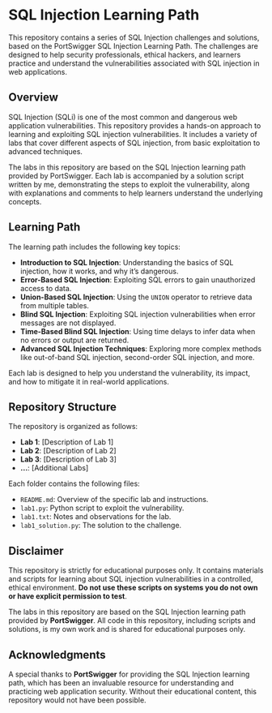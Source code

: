 # SQL Injection Learning Path

This repository contains a series of SQL Injection challenges and solutions, based on the PortSwigger SQL Injection Learning Path. The challenges are designed to help security professionals, ethical hackers, and learners practice and understand the vulnerabilities associated with SQL injection in web applications.

## Overview

SQL Injection (SQLi) is one of the most common and dangerous web application vulnerabilities. This repository provides a hands-on approach to learning and exploiting SQL injection vulnerabilities. It includes a variety of labs that cover different aspects of SQL injection, from basic exploitation to advanced techniques.

The labs in this repository are based on the SQL Injection learning path provided by PortSwigger. Each lab is accompanied by a solution script written by me, demonstrating the steps to exploit the vulnerability, along with explanations and comments to help learners understand the underlying concepts.

## Learning Path

The learning path includes the following key topics:

- **Introduction to SQL Injection**: Understanding the basics of SQL injection, how it works, and why it’s dangerous.
- **Error-Based SQL Injection**: Exploiting SQL errors to gain unauthorized access to data.
- **Union-Based SQL Injection**: Using the `UNION` operator to retrieve data from multiple tables.
- **Blind SQL Injection**: Exploiting SQL injection vulnerabilities when error messages are not displayed.
- **Time-Based Blind SQL Injection**: Using time delays to infer data when no errors or output are returned.
- **Advanced SQL Injection Techniques**: Exploring more complex methods like out-of-band SQL injection, second-order SQL injection, and more.

Each lab is designed to help you understand the vulnerability, its impact, and how to mitigate it in real-world applications.

## Repository Structure

The repository is organized as follows:

- **Lab 1**: [Description of Lab 1]
- **Lab 2**: [Description of Lab 2]
- **Lab 3**: [Description of Lab 3]
- **...**: [Additional Labs]

Each folder contains the following files:
- `README.md`: Overview of the specific lab and instructions.
- `lab1.py`: Python script to exploit the vulnerability.
- `lab1.txt`: Notes and observations for the lab.
- `lab1_solution.py`: The solution to the challenge.

## Disclaimer

This repository is strictly for educational purposes only. It contains materials and scripts for learning about SQL injection vulnerabilities in a controlled, ethical environment. **Do not use these scripts on systems you do not own or have explicit permission to test**.

The labs in this repository are based on the SQL Injection learning path provided by **PortSwigger**. All code in this repository, including scripts and solutions, is my own work and is shared for educational purposes only.

## Acknowledgments

A special thanks to **PortSwigger** for providing the SQL Injection learning path, which has been an invaluable resource for understanding and practicing web application security. Without their educational content, this repository would not have been possible.
